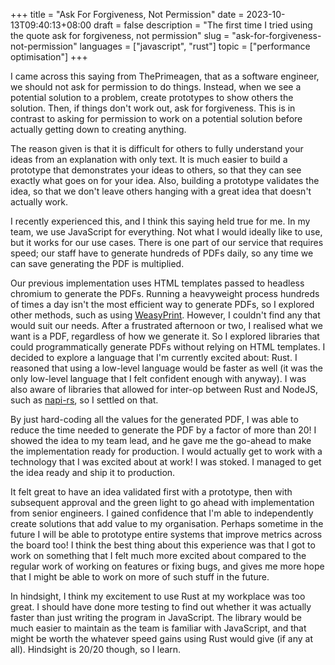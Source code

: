 +++
title = "Ask For Forgiveness, Not Permission"
date = 2023-10-13T09:40:13+08:00
draft = false
description = "The first time I tried using the quote ask for forgiveness, not permission"
slug = "ask-for-forgiveness-not-permission"
languages = ["javascript", "rust"]
topic = ["performance optimisation"]
+++

I came across this saying from ThePrimeagen, that as a software engineer, we should not ask for permission to do things. Instead, when we see a potential solution to a problem, create prototypes to show others the solution. Then, if things don't work out, ask for forgiveness. This is in contrast to asking for permission to work on a potential solution before actually getting down to creating anything.

The reason given is that it is difficult for others to fully understand your ideas from an explanation with only text. It is much easier to build a prototype that demonstrates your ideas to others, so that they can see exactly what goes on for your idea. Also, building a prototype validates the idea, so that we don't leave others hanging with a great idea that doesn't actually work.

I recently experienced this, and I think this saying held true for me. In my team, we use JavaScript for everything. Not what I would ideally like to use, but it works for our use cases. There is one part of our service that requires speed; our staff have to generate hundreds of PDFs daily, so any time we can save generating the PDF is multiplied.

Our previous implementation uses HTML templates passed to headless chromium to generate the PDFs. Running a heavyweight process hundreds of times a day isn't the most efficient way to generate PDFs, so I explored other methods, such as using [WeasyPrint](https://weasyprint.org/). However, I couldn't find any that would suit our needs. After a frustrated afternoon or two, I realised what we want is a PDF, regardless of how we generate it. So I explored libraries that could programmatically generate PDFs without relying on HTML templates. I decided to explore a language that I'm currently excited about: Rust. I reasoned that using a low-level language would be faster as well (it was the only low-level language that I felt confident enough with anyway). I was also aware of libraries that allowed for inter-op between Rust and NodeJS, such as [napi-rs](https://napi.rs/), so I settled on that.

By just hard-coding all the values for the generated PDF, I was able to reduce the time needed to generate the PDF by a factor of more than 20! I showed the idea to my team lead, and he gave me the go-ahead to make the implementation ready for production. I would actually get to work with a technology that I was excited about at work! I was stoked. I managed to get the idea ready and ship it to production.

It felt great to have an idea validated first with a prototype, then with subsequent approval and the green light to go ahead with implementation from senior engineers. I gained confidence that I'm able to independently create solutions that add value to my organisation. Perhaps sometime in the future I will be able to prototype entire systems that improve metrics across the board too! I think the best thing about this experience was that I got to work on something that I felt much more excited about compared to the regular work of working on features or fixing bugs, and gives me more hope that I might be able to work on more of such stuff in the future.

In hindsight, I think my excitement to use Rust at my workplace was too great. I should have done more testing to find out whether it was actually faster than just writing the program in JavaScript. The library would be much easier to maintain as the team is familiar with JavaScript, and that might be worth the whatever speed gains using Rust would give (if any at all). Hindsight is 20/20 though, so I learn.
